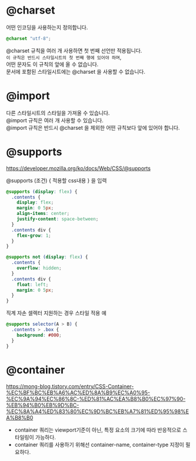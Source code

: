 # @charset

어떤 인코딩을 사용하는지 정의합니다.

```css
@charset "utf-8";
```

@charset 규칙을 여러 개 사용하면 첫 번째 선언만 적용됩니다.  
`이 규칙은 반드시 스타일시트의 첫 번째 행에 있어야 하며`,  
어떤 문자도 이 규칙의 앞에 올 수 없습니다.  
문서에 포함된 스타일시트에는 @charset 을 사용할 수 없습니다.

# @import

다른 스타일시트의 스타일을 가져올 수 있습니다.  
@import 규칙은 여러 개 사용할 수 있습니다.  
@import 규칙은 반드시 @charset 을 제외한 어떤 규칙보다 앞에 있어야 합니다.

# @supports

https://developer.mozilla.org/ko/docs/Web/CSS/@supports

@supports (조건) { 적용할 css내용 } 을 입력

```css
@supports (display: flex) {
  .contents {
    display: flex;
    margin: 0 5px;
    align-items: center;
    justify-content: space-between;
  }
  .contents div {
    flex-grow: 1;
  }
}

@supports not (display: flex) {
  .contents {
    overflow: hidden;
  }
  .contents div {
    float: left;
    margin: 0 5px;
  }
}
```

직계 자손 셀렉터 지원하는 경우 스타일 적용 예

```css
@supports selector(A > B) {
  .contents > .box {
    background: #000;
  }
}
```

# @container

https://mong-blog.tistory.com/entry/CSS-Container-%EC%BF%BC%EB%A6%AC%ED%8A%B9%EC%A0%95-%EC%9A%94%EC%86%8C-%ED%81%AC%EA%B8%B0%EC%97%90-%EB%94%B0%EB%9D%BC-%EC%8A%A4%ED%83%80%EC%9D%BC%EB%A7%81%ED%95%98%EA%B8%B0

- container 쿼리는 viewport기준이 아닌, 특정 요소의 크기에 따라 반응적으로 스타일링이 가능하다.
- container 쿼리를 사용하기 위해선 container-name, container-type 지정이 필요하다.
